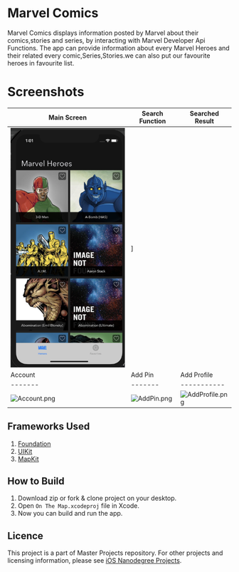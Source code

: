 # Marvel Comics
Marvel Comics displays information posted by Marvel about their comics,stories and series, by interacting with Marvel Developer Api Functions. The app can provide information about every Marvel Heroes and their related every comic,Series,Stories.we can also put our favourite heroes in favourite list. 
# Screenshots

| Main Screen | Search Function | Searched Result|
| ----------- | ----------- | ---- |
| ![main.png](ScreenShots/main.png) | ]
| Account | Add Pin | Add Profile |
| ------- | ------- | ----------- |
| ![Account.png](Screenshots/Account.png) | ![AddPin.png](Screenshots/AddPin.png) | ![AddProfile.png](Screenshots/AddProfile.png) |

## Frameworks Used
1. [Foundation](https://developer.apple.com/documentation/foundation)
2. [UIKit](https://developer.apple.com/documentation/uikit)
3. [MapKit](https://developer.apple.com/documentation/mapkit)

## How to Build
1. Download zip or fork & clone project on your desktop.
2. Open `On The Map.xcodeproj` file in Xcode.
3. Now you can build and run the app.

## Licence
This project is a part of Master Projects repository. For other projects and licensing information, please see [iOS Nanodegree Projects](https://github.com/vikasvaish21/ios-nanodegree).
